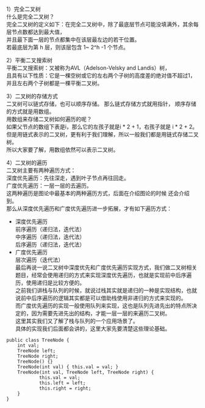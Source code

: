 []()

1）完全二叉树  
什么是完全二叉树？  
完全二叉树的定义如下：在完全二叉树中，除了最底层节点可能没填满外，其余每层节点数都达到最大值，  
并且最下面一层的节点都集中在该层最左边的若干位置。  
若最底层为第 h 层，则该层包含 1~ 2^h -1  个节点。  

2）平衡二叉搜索树  
平衡二叉搜索树：又被称为AVL（Adelson-Velsky and Landis）树，  
且具有以下性质：它是一棵空树或它的左右两个子树的高度差的绝对值不超过1，并且左右两个子树都是一棵平衡二叉树。  

3）二叉树的存储方式  
二叉树可以链式存储，也可以顺序存储。
那么链式存储方式就用指针， 顺序存储的方式就是用数组。  
用数组来存储二叉树如何遍历的呢？  
如果父节点的数组下表是i，那么它的左孩子就是i * 2 + 1，右孩子就是 i * 2 + 2。  
但是用链式表示的二叉树，更有利于我们理解，所以一般我们都是用链式存储二叉树。  
所以大家要了解，用数组依然可以表示二叉树。  

4）二叉树的遍历  
二叉树主要有两种遍历方式：  
深度优先遍历：先往深走，遇到叶子节点再往回走。  
广度优先遍历：一层一层的去遍历。  
这两种遍历是图论中最基本的两种遍历方式，后面在介绍图论的时候 还会介绍到。  
那么从深度优先遍历和广度优先遍历进一步拓展，才有如下遍历方式：  
- 深度优先遍历  
前序遍历（递归法，迭代法）  
中序遍历（递归法，迭代法）  
后序遍历（递归法，迭代法）  
- 广度优先遍历  
层次遍历（迭代法）  
最后再说一说二叉树中深度优先和广度优先遍历实现方式，我们做二叉树相关题目，经常会使用递归的方式来实现深度优先遍历，也就是实现前中后序遍历，使用递归是比较方便的。  
之前我们讲栈与队列的时候，就说过栈其实就是递归的一种是实现结构，也就说前中后序遍历的逻辑其实都是可以借助栈使用非递归的方式来实现的。  
而广度优先遍历的实现一般使用队列来实现，这也是队列先进先出的特点所决定的，因为需要先进先出的结构，才能一层一层的来遍历二叉树。  
这里其实我们又了解了栈与队列的一个应用场景了。  
具体的实现我们后面都会讲的，这里大家先要清楚这些理论基础。  
```
public class TreeNode {
    int val;
  	TreeNode left;
  	TreeNode right;
  	TreeNode() {}
  	TreeNode(int val) { this.val = val; }
  	TreeNode(int val, TreeNode left, TreeNode right) {
    		this.val = val;
    		this.left = left;
    		this.right = right;
  	}
}
```


